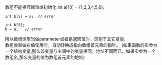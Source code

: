 数组不能相互赋值或初始化
    int a[10] = {1,2,3,4,5,6};
    
    int b[5] = a;  // error
    
    int b[5];
    b = a;   // error 

所以数组类型当做parameter或者是返回值时，区别于其它变量.    
数组类型做右值使用时，自动转换成指向数组首元素的指针。
(如果函数的实参为一个结构变量,那么该变量与主调中的变量相同，地址不同而已，如果实参为一个数组名,那么变量的值为数组首元素的地址)   